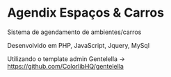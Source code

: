 # Agendix Espaços & Carros
Sistema de agendamento de ambientes/carros

Desenvolvido em PHP, JavaScript, Jquery, MySql

Utilizando o template admin Gentelella -> https://github.com/ColorlibHQ/gentelella


